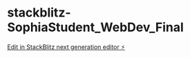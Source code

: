 # stackblitz-SophiaStudent_WebDev_Final

[Edit in StackBlitz next generation editor ⚡️](https://stackblitz.com/~/github.com/demarcok/stackblitz-SophiaStudent_WebDev_Final)